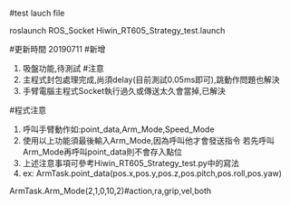 #test lauch file

roslaunch ROS_Socket Hiwin_RT605_Strategy_test.launch 

#更新時間 20190711
#新增
1. 吸盤功能,待測試
#注意
1. 主程式封包處理完成,尚須delay(目前測試0.05ms即可),跳動作問題也解決
2. 手臂電腦主程式Socket執行過久或傳送太久會當掉,已解決

#程式注意
1. 呼叫手臂動作如:point_data,Arm_Mode,Speed_Mode
2. 使用以上功能須最後輸入Arm_Mode,因為呼叫他才會發送指令
若先呼叫Arm_Mode再呼叫point_data則不會存入點位
3. 上述注意事項可參考Hiwin_RT605_Strategy_test.py中的寫法
4. ex:
ArmTask.point_data(pos.x,pos.y,pos.z,pos.pitch,pos.roll,pos.yaw)

ArmTask.Arm_Mode(2,1,0,10,2)#action,ra,grip,vel,both
                
